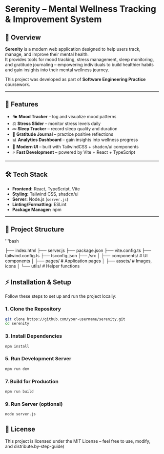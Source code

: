 # Serenity – Mental Wellness Tracking & Improvement System

## 🌱 Overview
**Serenity** is a modern web application designed to help users track, manage, and improve their mental health.  
It provides tools for mood tracking, stress management, sleep monitoring, and gratitude journaling – empowering individuals to build healthier habits and gain insights into their mental wellness journey.  

This project was developed as part of **Software Engineering Practice** coursework.

---

## 🚀 Features
- 🌤️ **Mood Tracker** – log and visualize mood patterns  
- ⚖️ **Stress Slider** – monitor stress levels daily  
- 💤 **Sleep Tracker** – record sleep quality and duration  
- 🙏 **Gratitude Journal** – practice positive reflections  
- 📊 **Analytics Dashboard** – gain insights into wellness progress  
- 🎨 **Modern UI** – built with TailwindCSS + shadcn/ui components  
- ⚡ **Fast Development** – powered by Vite + React + TypeScript  

---

## 🛠️ Tech Stack
- **Frontend:** React, TypeScript, Vite  
- **Styling:** Tailwind CSS, shadcn/ui  
- **Server:** Node.js (`server.js`)  
- **Linting/Formatting:** ESLint  
- **Package Manager:** npm  

---

## 📂 Project Structure

'''bash

├── index.html
├── server.js
├── package.json
├── vite.config.ts
├── tailwind.config.ts
├── tsconfig.json
├── /src
│   ├── components/   # UI components
│   ├── pages/        # Application pages
│   ├── assets/       # Images, icons
│   └── utils/        # Helper functions


## ⚡ Installation & Setup

Follow these steps to set up and run the project locally:

### 1. Clone the Repository

```bash
git clone https://github.com/your-username/serenity.git
cd serenity
```

### 3. Install Dependencies

```bash
npm install
```

### 5. Run Development Server

```bash
npm run dev
```

### 7. Build for Production

```bash
npm run build
```

### 9. Run Server (optional)

```bash
node server.js
```

## 📜 License

This project is licensed under the MIT License – feel free to use, modify, and distribute.by-step-guide)
